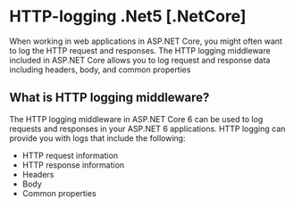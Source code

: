 # HTTP-logging .Net5 [.NetCore]
When working in web applications in ASP.NET Core, you might often want to log the HTTP request and responses. The HTTP logging middleware included in ASP.NET Core allows you to log request and response data including headers, body, and common properties

## What is HTTP logging middleware?
The HTTP logging middleware in ASP.NET Core 6 can be used to log requests and responses in your ASP.NET 6 applications. HTTP logging can provide you with logs that include the following:

- HTTP request information<br/>
- HTTP response information<br/>
- Headers<br/>
- Body<br/>
- Common properties<br/>
